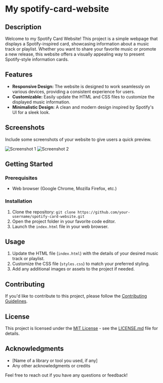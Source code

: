# My spotify-card-website

## Description

Welcome to my Spotify Card Website! This project is a simple webpage that displays a Spotify-inspired card, showcasing information about a music track or playlist. Whether you want to share your favorite music or promote a new release, this website offers a visually appealing way to present Spotify-style information cards.

## Features

- **Responsive Design:** The website is designed to work seamlessly on various devices, providing a consistent experience for users.
- **Customizable:** Easily update the HTML and CSS files to customize the displayed music information.
- **Minimalistic Design:** A clean and modern design inspired by Spotify's UI for a sleek look.

## Screenshots

Include some screenshots of your website to give users a quick preview.

![Screenshot 1](url_to_screenshot1.png)
![Screenshot 2](url_to_screenshot2.png)

## Getting Started

### Prerequisites

- Web browser (Google Chrome, Mozilla Firefox, etc.)

### Installation

1. Clone the repository: `git clone https://github.com/your-username/spotify-card-website.git`
2. Open the project folder in your favorite code editor.
3. Launch the `index.html` file in your web browser.

## Usage

1. Update the HTML file (`index.html`) with the details of your desired music track or playlist.
2. Customize the CSS file (`styles.css`) to match your preferred styling.
3. Add any additional images or assets to the project if needed.

## Contributing

If you'd like to contribute to this project, please follow the [Contributing Guidelines](CONTRIBUTING.md).

## License

This project is licensed under the [MIT License](LICENSE.md) - see the [LICENSE.md](LICENSE.md) file for details.

## Acknowledgments

- [Name of a library or tool you used, if any]
- Any other acknowledgments or credits

Feel free to reach out if you have any questions or feedback!
